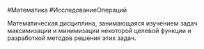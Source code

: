 #Математика #ИсследованиеОпераций 

Математическая дисциплина, занимающаяся изучением задач максимизации и минимизации некоторой целевой функции и разработкой методов решения этих задач.